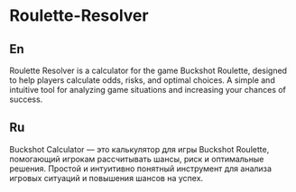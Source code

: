# Roulette-Resolver

## En

Roulette Resolver is a calculator for the game Buckshot Roulette, designed to help players calculate odds, risks, and optimal choices. A simple and intuitive tool for analyzing game situations and increasing your chances of success.

## Ru

Buckshot Calculator — это калькулятор для игры Buckshot Roulette, помогающий игрокам рассчитывать шансы, риск и оптимальные решения. Простой и интуитивно понятный инструмент для анализа игровых ситуаций и повышения шансов на успех.
